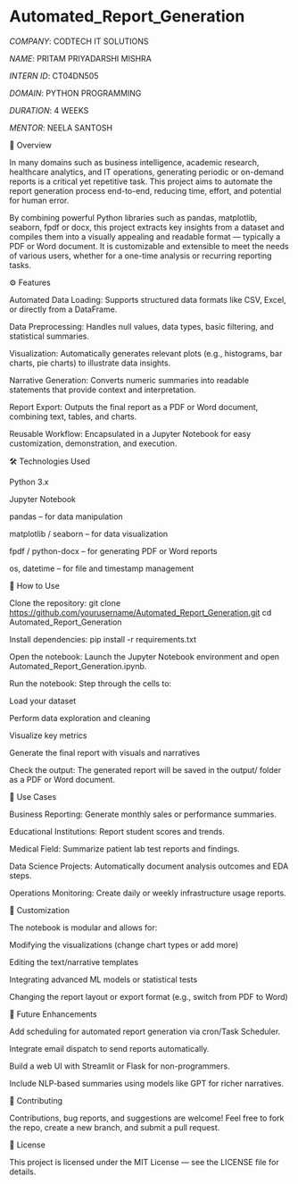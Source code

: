 # Automated_Report_Generation

*COMPANY*: CODTECH IT SOLUTIONS

*NAME*: PRITAM PRIYADARSHI MISHRA

*INTERN ID*: CT04DN505

*DOMAIN*: PYTHON PROGRAMMING

*DURATION*: 4 WEEKS

*MENTOR*: NEELA SANTOSH

🧩 Overview

In many domains such as business intelligence, academic research, healthcare analytics, and IT operations, generating periodic or on-demand reports is a critical yet repetitive task. This project aims to automate the report generation process end-to-end, reducing time, effort, and potential for human error.

By combining powerful Python libraries such as pandas, matplotlib, seaborn, fpdf or docx, this project extracts key insights from a dataset and compiles them into a visually appealing and readable format — typically a PDF or Word document. It is customizable and extensible to meet the needs of various users, whether for a one-time analysis or recurring reporting tasks.

⚙️ Features

Automated Data Loading: Supports structured data formats like CSV, Excel, or directly from a DataFrame.

Data Preprocessing: Handles null values, data types, basic filtering, and statistical summaries.

Visualization: Automatically generates relevant plots (e.g., histograms, bar charts, pie charts) to illustrate data insights.

Narrative Generation: Converts numeric summaries into readable statements that provide context and interpretation.

Report Export: Outputs the final report as a PDF or Word document, combining text, tables, and charts.

Reusable Workflow: Encapsulated in a Jupyter Notebook for easy customization, demonstration, and execution.

🛠 Technologies Used

Python 3.x

Jupyter Notebook

pandas – for data manipulation

matplotlib / seaborn – for data visualization

fpdf / python-docx – for generating PDF or Word reports

os, datetime – for file and timestamp management

🚀 How to Use

Clone the repository:
git clone https://github.com/yourusername/Automated_Report_Generation.git
cd Automated_Report_Generation

Install dependencies:
pip install -r requirements.txt

Open the notebook:
Launch the Jupyter Notebook environment and open Automated_Report_Generation.ipynb.

Run the notebook:
Step through the cells to:

Load your dataset

Perform data exploration and cleaning

Visualize key metrics

Generate the final report with visuals and narratives

Check the output:
The generated report will be saved in the output/ folder as a PDF or Word document.

🎯 Use Cases

Business Reporting: Generate monthly sales or performance summaries.

Educational Institutions: Report student scores and trends.

Medical Field: Summarize patient lab test reports and findings.

Data Science Projects: Automatically document analysis outcomes and EDA steps.

Operations Monitoring: Create daily or weekly infrastructure usage reports.

🧠 Customization

The notebook is modular and allows for:

Modifying the visualizations (change chart types or add more)

Editing the text/narrative templates

Integrating advanced ML models or statistical tests

Changing the report layout or export format (e.g., switch from PDF to Word)

📌 Future Enhancements

Add scheduling for automated report generation via cron/Task Scheduler.

Integrate email dispatch to send reports automatically.

Build a web UI with Streamlit or Flask for non-programmers.

Include NLP-based summaries using models like GPT for richer narratives.

🤝 Contributing

Contributions, bug reports, and suggestions are welcome! Feel free to fork the repo, create a new branch, and submit a pull request.

📜 License

This project is licensed under the MIT License — see the LICENSE file for details.
